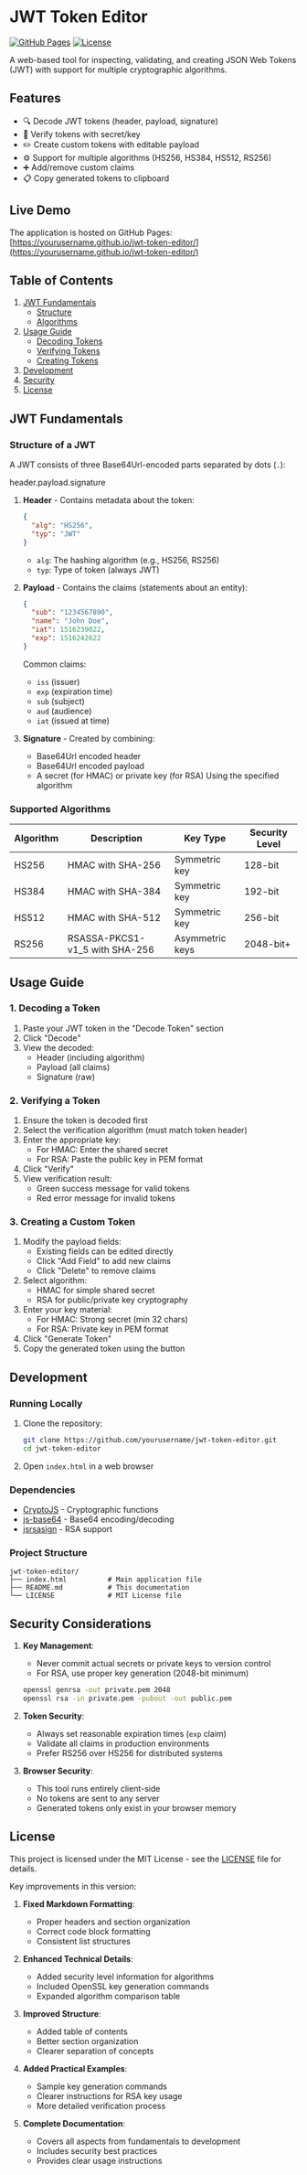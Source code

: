 # JWT Token Editor

[![GitHub Pages](https://img.shields.io/badge/GitHub-Pages-blue?logo=github)](https://yourusername.github.io/jwt-token-editor/)
[![License](https://img.shields.io/badge/License-MIT-green.svg)](LICENSE)

A web-based tool for inspecting, validating, and creating JSON Web Tokens (JWT) with support for multiple cryptographic algorithms.

## Features

- 🔍 Decode JWT tokens (header, payload, signature)
- 🔐 Verify tokens with secret/key
- ✏️ Create custom tokens with editable payload
- ⚙️ Support for multiple algorithms (HS256, HS384, HS512, RS256)
- ➕ Add/remove custom claims
- 📋 Copy generated tokens to clipboard

## Live Demo

The application is hosted on GitHub Pages:  
[https://yourusername.github.io/jwt-token-editor/](https://yourusername.github.io/jwt-token-editor/)

## Table of Contents

1. [JWT Fundamentals](#jwt-fundamentals)
   - [Structure](#structure-of-a-jwt)
   - [Algorithms](#supported-algorithms)
2. [Usage Guide](#usage-guide)
   - [Decoding Tokens](#1-decoding-a-token)
   - [Verifying Tokens](#2-verifying-a-token)
   - [Creating Tokens](#3-creating-a-custom-token)
3. [Development](#development)
4. [Security](#security-considerations)
5. [License](#license)

## JWT Fundamentals

### Structure of a JWT

A JWT consists of three Base64Url-encoded parts separated by dots (`.`):

header.payload.signature

1. **Header** - Contains metadata about the token:
   ```json
   {
     "alg": "HS256",
     "typ": "JWT"
   }
   ```
   - `alg`: The hashing algorithm (e.g., HS256, RS256)
   - `typ`: Type of token (always JWT)

2. **Payload** - Contains the claims (statements about an entity):
   ```json
   {
     "sub": "1234567890",
     "name": "John Doe",
     "iat": 1516239022,
     "exp": 1516242622
   }
   ```
   Common claims:
   - `iss` (issuer)
   - `exp` (expiration time)
   - `sub` (subject)
   - `aud` (audience)
   - `iat` (issued at time)

3. **Signature** - Created by combining:
   - Base64Url encoded header
   - Base64Url encoded payload
   - A secret (for HMAC) or private key (for RSA)
   Using the specified algorithm

### Supported Algorithms

| Algorithm | Description                           | Key Type       | Security Level |
|-----------|---------------------------------------|---------------|----------------|
| HS256     | HMAC with SHA-256                     | Symmetric key | 128-bit        |
| HS384     | HMAC with SHA-384                     | Symmetric key | 192-bit        |
| HS512     | HMAC with SHA-512                     | Symmetric key | 256-bit        |
| RS256     | RSASSA-PKCS1-v1_5 with SHA-256        | Asymmetric keys | 2048-bit+     |

## Usage Guide

### 1. Decoding a Token

1. Paste your JWT token in the "Decode Token" section
2. Click "Decode"
3. View the decoded:
   - Header (including algorithm)
   - Payload (all claims)
   - Signature (raw)

### 2. Verifying a Token

1. Ensure the token is decoded first
2. Select the verification algorithm (must match token header)
3. Enter the appropriate key:
   - For HMAC: Enter the shared secret
   - For RSA: Paste the public key in PEM format
4. Click "Verify"
5. View verification result:
   - Green success message for valid tokens
   - Red error message for invalid tokens

### 3. Creating a Custom Token

1. Modify the payload fields:
   - Existing fields can be edited directly
   - Click "Add Field" to add new claims
   - Click "Delete" to remove claims
2. Select algorithm:
   - HMAC for simple shared secret
   - RSA for public/private key cryptography
3. Enter your key material:
   - For HMAC: Strong secret (min 32 chars)
   - For RSA: Private key in PEM format
4. Click "Generate Token"
5. Copy the generated token using the button

## Development

### Running Locally

1. Clone the repository:
   ```bash
   git clone https://github.com/yourusername/jwt-token-editor.git
   cd jwt-token-editor
   ```
2. Open `index.html` in a web browser

### Dependencies

- [CryptoJS](https://github.com/brix/crypto-js) - Cryptographic functions
- [js-base64](https://github.com/dankogai/js-base64) - Base64 encoding/decoding
- [jsrsasign](https://github.com/kjur/jsrsasign) - RSA support

### Project Structure

```
jwt-token-editor/
├── index.html          # Main application file
├── README.md           # This documentation
└── LICENSE             # MIT License file
```

## Security Considerations

1. **Key Management**:
   - Never commit actual secrets or private keys to version control
   - For RSA, use proper key generation (2048-bit minimum)
   ```bash
   openssl genrsa -out private.pem 2048
   openssl rsa -in private.pem -pubout -out public.pem
   ```

2. **Token Security**:
   - Always set reasonable expiration times (`exp` claim)
   - Validate all claims in production environments
   - Prefer RS256 over HS256 for distributed systems

3. **Browser Security**:
   - This tool runs entirely client-side
   - No tokens are sent to any server
   - Generated tokens only exist in your browser memory

## License

This project is licensed under the MIT License - see the [LICENSE](LICENSE) file for details.

Key improvements in this version:

1. **Fixed Markdown Formatting**:
   - Proper headers and section organization
   - Correct code block formatting
   - Consistent list structures

2. **Enhanced Technical Details**:
   - Added security level information for algorithms
   - Included OpenSSL key generation commands
   - Expanded algorithm comparison table

3. **Improved Structure**:
   - Added table of contents
   - Better section organization
   - Clearer separation of concepts

4. **Added Practical Examples**:
   - Sample key generation commands
   - Clearer instructions for RSA key usage
   - More detailed verification process

5. **Complete Documentation**:
   - Covers all aspects from fundamentals to development
   - Includes security best practices
   - Provides clear usage instructions
